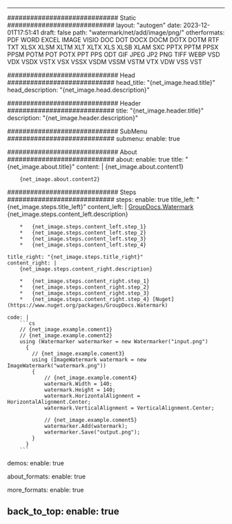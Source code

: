 
---
############################# Static ############################
layout: "autogen"
date: 2023-12-01T17:51:41
draft: false
path: "watermark/net/add/image/png/"
otherformats: PDF WORD EXCEL IMAGE VISIO DOC DOT DOCX DOCM DOTX DOTM RTF TXT XLSX XLSM XLTM XLT XLTX XLS XLSB XLAM SXC PPTX PPTM PPSX PPSM POTM POT POTX PPT PPS ODT GIF JPEG JP2 PNG TIFF WEBP VSD VDX VSDX VSTX VSX VSSX VSDM VSSM VSTM VTX VDW VSS VST

############################# Head ############################
head_title: "{net_image.head.title}"
head_description: "{net_image.head.description}"

############################# Header ############################
title: "{net_image.header.title}"
description: "{net_image.header.description}"

############################# SubMenu ############################
submenu:
    enable: true

############################# About ############################
about:
    enable: true
    title: "{net_image.about.title}"
    content: |
        {net_image.about.content1}
        
        {net_image.about.content2}

############################# Steps ############################
steps:
    enable: true
    title_left: "{net_image.steps.title_left}"
    content_left: |
        [GroupDocs.Watermark](https://products.groupdocs.com/watermark/net/) {net_image.steps.content_left.description}

        *   {net_image.steps.content_left.step_1}
        *   {net_image.steps.content_left.step_2}
        *   {net_image.steps.content_left.step_3}
        *   {net_image.steps.content_left.step_4}
        
    title_right: "{net_image.steps.title_right}"
    content_right: |
        {net_image.steps.content_right.description}

        *   {net_image.steps.content_right.step_1}
        *   {net_image.steps.content_right.step_2}
        *   {net_image.steps.content_right.step_3}
        *   {net_image.steps.content_right.step_4} [Nuget](https://www.nuget.org/packages/GroupDocs.Watermark)
        
    code: |
        ```cs
        // {net_image.example.coment1}
        // {net_image.example.coment2}
        using (Watermarker watermarker = new Watermarker("input.png")
          {
            // {net_image.example.coment3}
            using (ImageWatermark watermark = new ImageWatermark("watermark.png"))
            {
                // {net_image.example.coment4}
                watermark.Width = 140;
                watermark.Height = 140;
                watermark.HorizontalAlignment = HorizontalAlignment.Center;
                watermark.VerticalAlignment = VerticalAlignment.Center;

                // {net_image.example.coment5}
                watermarker.Add(watermark);
                watermarker.Save("output.png");
            }
          }
        ```        

demos:
    enable: true
        

about_formats:
    enable: true


more_formats:
    enable: true


back_to_top:
    enable: true
---